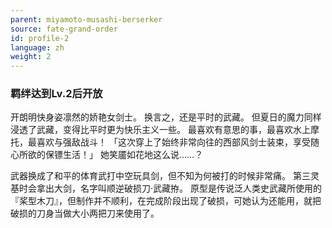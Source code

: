 ```yaml
---
parent: miyamoto-musashi-berserker
source: fate-grand-order
id: profile-2
language: zh
weight: 2
---
```


### 羁绊达到Lv.2后开放

开朗明快身姿凛然的娇艳女剑士。
换言之，还是平时的武藏。
但夏日的魔力同样浸透了武藏，变得比平时更为快乐主义一些。
最喜欢有意思的事，最喜欢水上摩托，最喜欢与强敌战斗！
「这次穿上了始终非常向往的西部风剑士装束，享受随心所欲的保镖生活！」
她笑靥如花地这么说……？

武器换成了和平的体育武打中空玩具剑，但不知为何被打的时候非常痛。
第三灵基时会拿出大剑，名字叫顺逆破损刀·武藏拵。
原型是传说泛人类史武藏所使用的『桨型木刀』，但制作并不顺利，在完成阶段出现了破损，可她认为还能用，就把破损的刀身当做大小两把刀来使用了。
